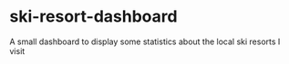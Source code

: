 # ski-resort-dashboard
A small dashboard to display some statistics about the local ski resorts I visit
